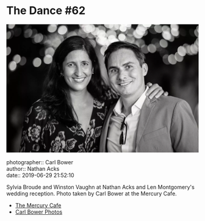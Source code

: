 # The Dance #62

![Sylvia Broude and Winston Vaughn](assets/2019-06-29-set-4-the-dance-62.webp)

photographer:: Carl Bower  
author:: Nathan Acks  
date:: 2019-06-29 21:52:10

Sylvia Broude and Winston Vaughn at Nathan Acks and Len Montgomery's wedding reception. Photo taken by Carl Bower at the Mercury Cafe.

* [The Mercury Cafe](http://mercurycafe.com)
* [Carl Bower Photos](https://carlbowerphotos.com)
